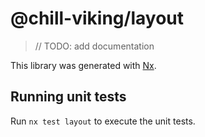 # @chill-viking/layout

> // TODO: add documentation

This library was generated with [Nx](https://nx.dev).

## Running unit tests

Run `nx test layout` to execute the unit tests.
